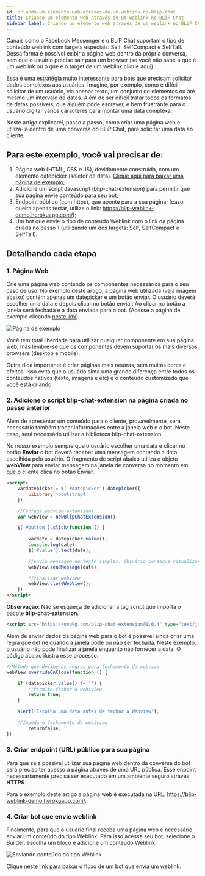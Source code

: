 ```yaml
---
id: criando-um-elemento-web-atraves-de-um-weblink-no-blip-chat
title: Criando um elemento web através de um weblink no BLiP Chat
sidebar_label: Criando um elemento web através de um weblink no BLiP Chat
---
```


Canais como o Facebook Messenger e o BLiP Chat suportam o tipo de conteúdo weblink com targets especiais: Self, SelfCompact e SelfTall. Dessa forma é possível exibir a página web dentro da própria conversa, sem que o usuário precise sair para um browser (se você não sabe o que é um weblink ou o que é o target de um weblink clique aqui).

Essa é uma estratégia muito interessante para bots que precisam solicitar dados complexos aos usuários. Imagine, por exemplo, como é difícil solicitar de um usuário, via apenas texto, um conjunto de elementos ou até mesmo um intervalo de datas. Além de ser difícil tratar todos os formatos de datas possíveis, que alguém pode escrever, é bem frustrante para o usuário digitar vários caracteres para montar uma data complexa.

Neste artigo explicarei, passo a passo, como criar uma página web e utilizá-la dentro de uma conversa do BLiP Chat, para solicitar uma data ao cliente.

## Para este exemplo, você vai precisar de:

1. Página web (HTML, CSS e JS), devidamente construída, com um elemento datepicker (seletor de data). [Clique aqui para baixar uma página de exemplo](https://github.com/takenet/blip-chat-extension/blob/master/samples/demo-webview.html);
2. Adicione um script Javascript (blip-chat-extension) para permitir que sua página envie conteúdo para seu bot;
3. Endpoint público (com https), que aponte para a sua página; (caso queira apenas testar, utilize o link: <https://blip-weblink-demo.herokuapp.com/>);
4. Um bot que envie o tipo de conteúdo Weblink com o link da página criada no passo 1 (utilizando um dos targets: Self, SelfCompact e SelfTall).

## Detalhando cada etapa

### 1. Página Web

Crie uma página web contendo os componentes necessários para o seu caso de uso. No exemplo deste artigo, a página web utilizada (veja imagem abaixo) contém apenas um datepicker e um botão enviar. O usuário deverá escolher uma data e depois clicar no botão enviar. Ao clicar no botão a janela será fechada e a data enviada para o bot. (Acesse a página de exemplo clicando [neste link](https://blip-weblink-demo.herokuapp.com/)).

![Página de exemplo](/img/builder/builder-criando-um-elemento-web-atraves-de-um-weblink-no-blip-chat-1.png)

Você tem total liberdade para utilizar qualquer componente em sua página web, mas lembre-se que os componentes devem suportar os mais diversos browsers (desktop e mobile).

Outra dica importante é criar páginas mais neutras, sem muitas cores e efeitos. Isso evita que o usuário sinta uma grande diferença entre todos os conteúdos nativos (texto, imagens e etc) e o conteúdo customizado que você está criando.

### 2. Adicione o script blip-chat-extension na página criada no passo anterior

Além de apresentar um conteúdo para o cliente, provavelmente, será necessário também trocar informações entre a janela web e o bot. Neste caso, será necessário utilizar a biblioteca blip-chat-extension.

No nosso exemplo sempre que o usuário escolher uma data e clicar no botão **Enviar** o bot deverá receber uma mensagem contendo a data escolhida pelo usuário. O fragmento de script abaixo utiliza o objeto **webView** para enviar mensagem na janela de conversa no momento em que o cliente clica no botão Enviar. 

```html
<script>
    vardatepicker = $('#datepicker').datepicker({
        uiLibrary:'bootstrap4'
    });

    //Carrega webview extensions
    var webView = newBlipChatExtension()

    $('#button').click(function () {
        
        vardate = datepicker.value();
        console.log(date);
        $('#value').text(date);

        //envia mensagem de texto simples. (Usuário consegue visualizar a mensagem na janela de conversa)
        webView.sendMessage(date);

        //finalizar webview
        webView.closeWebView();
    })
</script>
```

**Observação**: Não se esqueça de adicionar a tag script que importa o pacote **blip-chat-extension**.

```html
<script src="https://unpkg.com/blip-chat-extension@1.0.4" type="text/javascript">
```

Além de enviar dados da página web para o bot é possível ainda criar uma regra que define quando a janela pode ou não ser fechada. Neste exemplo, o usuário não pode finalizar a janela enquanto não fornecer a data. O código abaixo ilustra esse processo.

```javascript
//Método que define as regras para fechamento da webview
webView.overrideOnClose(function () {

    if (datepicker.value() != '') {
        //Permite fechar a webiview
        return true;
    }

    alert('Escolha uma data antes de fechar a Webview');
    
    //Impede o fechamento da webiview
        returnfalse;
})
```

### 3. Criar endpoint (URL) público para sua página

Para que seja possível utilizar sua página web dentro da conversa do bot será preciso ter acesso à página através de uma URL pública. Esse enpoint necessariamente precisa ser executado em um ambiente seguro através **HTTPS**.

Para o exemplo deste artigo a página web é executada na URL: <https://blip-weblink-demo.herokuapp.com/>.

### 4. Criar bot que envie weblink

Finalmente, para que o usuário final receba uma página web é necessário enviar um conteúdo do tipo Weblink. Para isso acesse seu bot, selecione o Builder, escolha um bloco e adicione um conteúdo Weblink. 

![Enviando conteúdo do tipo Weblink](/img/builder/builder-criando-um-elemento-web-atraves-de-um-weblink-no-blip-chat-2.png)

Clique [neste link](https://drive.google.com/file/d/1bH2Kkya47lOMUxs4Uhque1ONItFFqqeQ/view) para baixar o fluxo de um bot que envia um weblink.


<!-- Rating frame -->
<script type="text/javascript" src="/scripts/rating.js"></script>